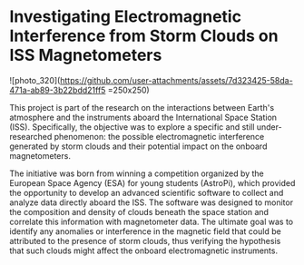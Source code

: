 # Investigating Electromagnetic Interference from Storm Clouds on ISS Magnetometers

![photo_320](https://github.com/user-attachments/assets/7d323425-58da-471a-ab89-3b22bdd21ff5 =250x250)

This project is part of the research on the interactions between Earth's atmosphere and the instruments aboard the International Space Station (ISS). Specifically, the objective was to explore a specific and still under-researched phenomenon: the possible electromagnetic interference generated by storm clouds and their potential impact on the onboard magnetometers.

The initiative was born from winning a competition organized by the European Space Agency (ESA) for young students (AstroPi), which provided the opportunity to develop an advanced scientific software to collect and analyze data directly aboard the ISS. The software was designed to monitor the composition and density of clouds beneath the space station and correlate this information with magnetometer data. The ultimate goal was to identify any anomalies or interference in the magnetic field that could be attributed to the presence of storm clouds, thus verifying the hypothesis that such clouds might affect the onboard electromagnetic instruments.
